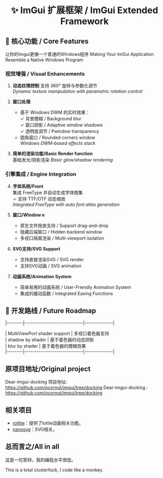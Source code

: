 <!-- 动态徽章区/Animated Badges -->
<h1 align="center">✨ ImGui 扩展框架 / ImGui Extended Framework</h1>


## 🚀 核心功能 / Core Features

让你的Imgui更像一个普通的Windows程序
Making Your ImGui Application Resemble a Native Windows Program

### 视觉增强 / Visual Enhancements
1. ​**动态纹理控制** 
   支持 360° 旋转与参数化调节  
   *Dynamic texture manipulation with parametric rotation control*

2. ​**窗口处理**  
   - 基于 Windows DWM 的实时效果：  
     ✓ 背景模糊 / Background blur  
     ✓ 窗口阴影 / Adaptive window shadows  
     ✓ 透明度调节 / Pwindow transparency  
   - 圆角窗口 / Rounded corners window  
   *Windows DWM-based effects stack*

3. ​**简单的渲染功能/Basic Render function**  
   基础发光/阴影渲染
   *Basic glow/shadow rendering*

### 引擎集成 / Engine Integration
4. ​**字体系统/Front**  
   集成 FreeType 并自动生成字体图集  
   ✓ 支持 TTF/OTF 动态缩放  
   *Integrated FreeType with auto font atlas generation*

5. ​**窗口/Window e**  
   - 原生文件拖放支持 / Support drag-and-drop  
   - 隐藏后端窗口 / Hidden backend window  
   - 多视口隔离渲染 / Multi-viewport isolation
  
6.  **SVG支持/SVG Support** 
    - 支持直接渲染SVG / SVG render
    - 支持SVG动画 / SVG animation  

7.  **动画系统/Animation System**
     - 简单易用的动画系统 / User-Friendly Animation System
     - 集成的缓动函数 / Integrated Easing Functions
  
## 🔮 开发路线 / Future Roadmap

|--------|-----------------------------|--------------|

|  MultiViewPort shader support        | 多视口着色器支持             
|  shadow by shader                    | 基于着色器的动态阴影        
|  blur by shader                      | 基于着色器的模糊效果          
|--------|-----------------------------|--------------|

## 原项目地址/Original project
Dear-imgui-docking 项目地址: https://github.com/ocornut/imgui/tree/docking
Dear-imgui-docking : https://github.com/ocornut/imgui/tree/docking


## 相关项目
- [rolttie](https://github.com/user/projectB)：提供了lottie动画相关功能。
- [nanosvg](https://github.com/memononen/nanosvg)：SVG相关。
## 总而言之/All in all
这是一坨答辩，我的编程水平很低。

This is a total clusterfuck, I code like a monkey.

